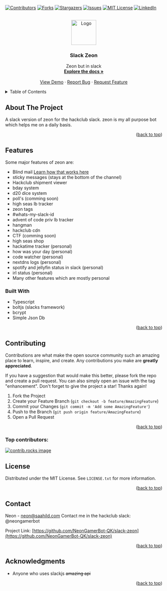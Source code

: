 <!-- INSERTED BY ZEON! -->

<!-- Improved compatibility of back to top link: See: https://github.com/othneildrew/Best-README-Template/pull/73 -->

<a id="readme-top"></a>

<!--
*** Thanks for checking out the Best-README-Template. If you have a suggestion
*** that would make this better, please fork the repo and create a pull request
*** or simply open an issue with the tag "enhancement".
*** Don't forget to give the project a star!
*** Thanks again! Now go create something AMAZING! :D
-->

<!-- PROJECT SHIELDS -->
<!--
*** I'm using markdown "reference style" links for readability.
*** Reference links are enclosed in brackets [ ] instead of parentheses ( ).
*** See the bottom of this document for the declaration of the reference variables
*** for contributors-url, forks-url, etc. This is an optional, concise syntax you may use.
*** https://www.markdownguide.org/basic-syntax/#reference-style-links
-->

[![Contributors][contributors-shield]][contributors-url]
[![Forks][forks-shield]][forks-url]
[![Stargazers][stars-shield]][stars-url]
[![Issues][issues-shield]][issues-url]
[![MIT License][license-shield]][license-url]
[![LinkedIn][linkedin-shield]][linkedin-url]

<!-- PROJECT LOGO -->
<br />
<div align="center">
  <a href="https://github.com/NeonGamerBot-QK/slack-zeon">
    <img src="https://saahild.com/zeon/static/media/logo.496b486aab466e923154.png" alt="Logo" width="80" height="80">
  </a>

<h3 align="center">Slack Zeon</h3>

  <p align="center">
    Zeon but in slack
    <br />
    <a href="https://github.com/NeonGamerBot-QK/slack-zeon"><strong>Explore the docs »</strong></a>
    <br />
    <br />
    <a href="https://github.com/NeonGamerBot-QK/slack-zeon">View Demo</a>
    ·
    <a href="https://github.com/NeonGamerBot-QK/slack-zeon/issues/new?labels=bug&template=bug-report---.md">Report Bug</a>
    ·
    <a href="https://github.com/NeonGamerBot-QK/slack-zeon/issues/new?labels=enhancement&template=feature-request---.md">Request Feature</a>
  </p>
</div>

<!-- TABLE OF CONTENTS -->
<details>
  <summary>Table of Contents</summary>
  <ol>
    <li>
      <a href="#about-the-project">About The Project</a>
      <ul>
        <li><a href="#built-with">Built With</a></li>
      </ul>
    </li>
    <li>
      <a href="#getting-started">Getting Started</a>
      <ul>
        <li><a href="#prerequisites">Prerequisites</a></li>
        <li><a href="#installation">Installation</a></li>
      </ul>
    </li>
    <!-- <li><a href="#usage">Usage</a></li> -->
    <li><a href="#features">Features</a></li>
    <li><a href="#contributing">Contributing</a></li>
    <li><a href="#license">License</a></li>
    <li><a href="#contact">Contact</a></li>
    <li><a href="#acknowledgments">Acknowledgments</a></li>
  </ol>
</details>

<!-- ABOUT THE PROJECT -->

## About The Project

A slack version of zeon for the hackclub slack. zeon is my all purpose bot which helps me on a daily basis.

<p align="right">(<a href="#readme-top">back to top</a>)</p>

## Features 
Some major features of zeon are:
- Blind mail [Learn how that works here](./docs/HOW_BLIND_MAIL_WORKS.md)
- sticky messages (stays at the bottom of the channel)
- Hackclub shipment viewer
- bday system
- d20 dice system
- poll's (comming soon)
- high seas lb tracker
- zeon tags
- #whats-my-slack-id
- advent of code priv lb tracker
- hangman
- hackclub cdn
- CTF (comming soon)
- high seas shop
- hackatime tracker (personal)
- how was your day (personal)
- code watcher (personal)
- nextdns logs (personal)
- spotify and jellyfin status in slack (personal)
- irl status (personal)
- Many other features which are mostly personal

### Built With

- Typescript
- boltjs (slacks framework)
- bcrypt
- Simple Json Db 
<p align="right">(<a href="#readme-top">back to top</a>)</p>

<!-- CONTRIBUTING -->

## Contributing

Contributions are what make the open source community such an amazing place to learn, inspire, and create. Any contributions you make are **greatly appreciated**.

If you have a suggestion that would make this better, please fork the repo and create a pull request. You can also simply open an issue with the tag "enhancement".
Don't forget to give the project a star! Thanks again!

1. Fork the Project
2. Create your Feature Branch (`git checkout -b feature/AmazingFeature`)
3. Commit your Changes (`git commit -m 'Add some AmazingFeature'`)
4. Push to the Branch (`git push origin feature/AmazingFeature`)
5. Open a Pull Request

<p align="right">(<a href="#readme-top">back to top</a>)</p>

### Top contributors:

<a href="https://github.com/NeonGamerBot-QK/slack-zeon/graphs/contributors">
  <img src="https://contrib.rocks/image?repo=NeonGamerBot-QK/slack-zeon" alt="contrib.rocks image" />
</a>

<!-- LICENSE -->

## License

Distributed under the MIT License. See `LICENSE.txt` for more information.

<p align="right">(<a href="#readme-top">back to top</a>)</p>

<!-- CONTACT -->

## Contact

Neon - neon@saahild.com
Contact me in the hackclub slack: @neongamerbot 

Project Link: [https://github.com/NeonGamerBot-QK/slack-zeon](https://github.com/NeonGamerBot-QK/slack-zeon)

<p align="right">(<a href="#readme-top">back to top</a>)</p>

<!-- ACKNOWLEDGMENTS -->

## Acknowledgments

- Anyone who uses slackjs ~~amazing api~~

<p align="right">(<a href="#readme-top">back to top</a>)</p>

<!-- MARKDOWN LINKS & IMAGES -->
<!-- https://www.markdownguide.org/basic-syntax/#reference-style-links -->

[contributors-shield]: https://img.shields.io/github/contributors/NeonGamerBot-QK/slack-zeon.svg?style=for-the-badge
[contributors-url]: https://github.com/NeonGamerBot-QK/slack-zeon/graphs/contributors
[forks-shield]: https://img.shields.io/github/forks/NeonGamerBot-QK/slack-zeon.svg?style=for-the-badge
[forks-url]: https://github.com/NeonGamerBot-QK/slack-zeon/network/members
[stars-shield]: https://img.shields.io/github/stars/NeonGamerBot-QK/slack-zeon.svg?style=for-the-badge
[stars-url]: https://github.com/NeonGamerBot-QK/slack-zeon/stargazers
[issues-shield]: https://img.shields.io/github/issues/NeonGamerBot-QK/slack-zeon.svg?style=for-the-badge
[issues-url]: https://github.com/NeonGamerBot-QK/slack-zeon/issues
[license-shield]: https://img.shields.io/github/license/NeonGamerBot-QK/slack-zeon.svg?style=for-the-badge
[license-url]: https://github.com/NeonGamerBot-QK/slack-zeon/blob/master/LICENSE.txt
[linkedin-shield]: https://img.shields.io/badge/-LinkedIn-black.svg?style=for-the-badge&logo=linkedin&colorB=555
[linkedin-url]: https://linkedin.com/in/linkedin_username
[product-screenshot]: images/screenshot.png
[Next.js]: https://img.shields.io/badge/next.js-000000?style=for-the-badge&logo=nextdotjs&logoColor=white
[Next-url]: https://nextjs.org/
[React.js]: https://img.shields.io/badge/React-20232A?style=for-the-badge&logo=react&logoColor=61DAFB
[React-url]: https://reactjs.org/
[Vue.js]: https://img.shields.io/badge/Vue.js-35495E?style=for-the-badge&logo=vuedotjs&logoColor=4FC08D
[Vue-url]: https://vuejs.org/
[Angular.io]: https://img.shields.io/badge/Angular-DD0031?style=for-the-badge&logo=angular&logoColor=white
[Angular-url]: https://angular.io/
[Svelte.dev]: https://img.shields.io/badge/Svelte-4A4A55?style=for-the-badge&logo=svelte&logoColor=FF3E00
[Svelte-url]: https://svelte.dev/
[Laravel.com]: https://img.shields.io/badge/Laravel-FF2D20?style=for-the-badge&logo=laravel&logoColor=white
[Laravel-url]: https://laravel.com
[Bootstrap.com]: https://img.shields.io/badge/Bootstrap-563D7C?style=for-the-badge&logo=bootstrap&logoColor=white
[Bootstrap-url]: https://getbootstrap.com
[JQuery.com]: https://img.shields.io/badge/jQuery-0769AD?style=for-the-badge&logo=jquery&logoColor=white
[JQuery-url]: https://jquery.com
